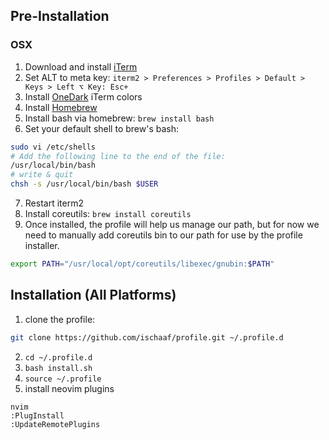 ## Pre-Installation
### OSX
1. Download and install [iTerm](https://www.iterm2.com/)
2. Set ALT to meta key: `iterm2 > Preferences > Profiles > Default > Keys > Left ⌥ Key: Esc+`
3. Install [OneDark](https://github.com/joshdick/onedark.vim) iTerm colors
4. Install [Homebrew](https://brew.sh/)
5. Install bash via homebrew: `brew install bash`
6. Set your default shell to brew's bash:
```bash
sudo vi /etc/shells
# Add the following line to the end of the file:
/usr/local/bin/bash
# write & quit
chsh -s /usr/local/bin/bash $USER
```
7. Restart iterm2
8. Install coreutils: `brew install coreutils`
9. Once installed, the profile will help us manage our path, but for now we need to manually add coreutils bin to our path for use by the profile installer.
```bash
export PATH="/usr/local/opt/coreutils/libexec/gnubin:$PATH"
```
## Installation (All Platforms)
1. clone the profile:
```bash
git clone https://github.com/ischaaf/profile.git ~/.profile.d
```
2. `cd ~/.profile.d`
3. `bash install.sh`
4. `source ~/.profile`
5. install neovim plugins
```
nvim
:PlugInstall
:UpdateRemotePlugins
```
